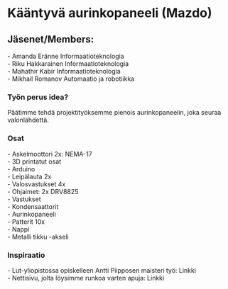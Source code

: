 <h1>Kääntyvä aurinkopaneeli (Mazdo)</h1>
<h2>Jäsenet/Members:</h2>
- Amanda Eränne	Informaatioteknologia
<br>- Riku Hakkarainen	Informaatioteknologia
<br>- Mahathir Kabir	Informaatioteknologia
<br>- Mikhail Romanov	Automaatio ja robotiikka

<h3>Työn perus idea?</h3>
Päätimme tehdä projektityöksemme pienois aurinkopaneelin, joka seuraa valonlähdettä.

<h3>Osat</h3>
- Askelmoottori 2x:	NEMA-17
<br>- 3D printatut osat	
<br>- Arduino	
<br>- Leipälauta 2x	
<br>- Valosvastukset 4x	
<br>- Ohjaimet: 2x	DRV8825 
<br>- Vastukset	
<br>- Kondensaattorit 	
<br>- Aurinkopaneeli	
<br>- Patterit 10x 	
<br>- Nappi	
<br>- Metalli tikku -akseli	

<h3>Inspiraatio</h3>
- Lut-yliopistossa opiskelleen Antti Piipposen maisteri työ: Linkki
<br>- Nettisivu, jolta löysimme runkoa varten apuja: Linkki
